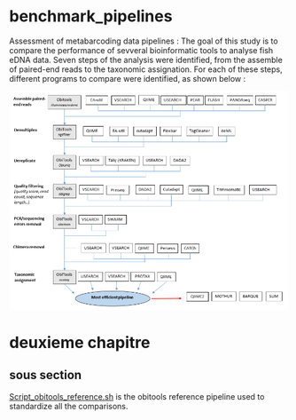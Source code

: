# benchmark_pipelines

Assessment of metabarcoding data pipelines :
The goal of this study is to compare the performance of sevveral bioinformatic tools to analyse fish eDNA data.
Seven steps of the analysis were identified, from the assemble of paired-end reads to the taxonomic assignation.
For each of these steps, different programs to compare were identified, as shown below :

![pipeline_schema](schema_protocole.png)


# deuxieme chapitre

## sous section

[Script_obitools_reference.sh](Script_obitools_reference.sh) is the obitools reference pipeline used to standardize all the comparisons.